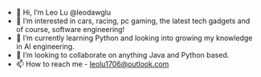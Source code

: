 - 👋 Hi, I’m Leo Lu @leodawglu
- 👀 I’m interested in cars, racing, pc gaming, the latest tech gadgets and of course, software engineering!
- 🌱 I’m currently learning Python and looking into growing my knowledge in AI engineering.
- 💞️ I’m looking to collaborate on anything Java and Python based.
- 📫 How to reach me - leolu1706@outlook.com

<!---
leodawglu/leodawglu is a ✨ special ✨ repository because its `README.md` (this file) appears on your GitHub profile.
You can click the Preview link to take a look at your changes.
--->

